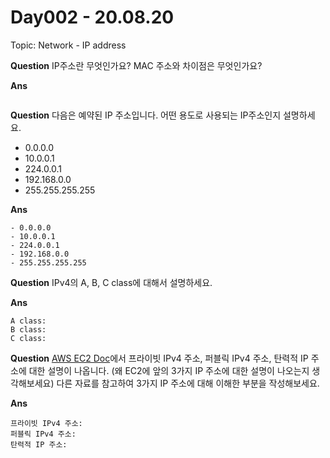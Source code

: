 # Day002 - 20.08.20

Topic: Network - IP address


__Question__ IP주소란 무엇인가요? MAC 주소와 차이점은 무엇인가요?

__Ans__
```

```


__Question__ 다음은 예약된 IP 주소입니다. 어떤 용도로 사용되는 IP주소인지 설명하세요.

- 0.0.0.0
- 10.0.0.1
- 224.0.0.1
- 192.168.0.0
- 255.255.255.255

__Ans__
```
- 0.0.0.0
- 10.0.0.1
- 224.0.0.1
- 192.168.0.0
- 255.255.255.255
```

__Question__ IPv4의 A, B, C class에 대해서 설명하세요.

__Ans__
```
A class: 
B class:
C class:
```


__Question__ [AWS EC2 Doc](https://docs.aws.amazon.com/ko_kr/AWSEC2/latest/UserGuide/using-instance-addressing.html#ip-addressing-eips)에서 프라이빗 IPv4 주소, 퍼블릭 IPv4 주소, 탄력적 IP 주소에 대한 설명이 나옵니다. (왜 EC2에 앞의 3가지 IP 주소에 대한 설명이 나오는지 생각해보세요) 다른 자료를 참고하여 3가지 IP 주소에 대해 이해한 부분을 작성해보세요.

__Ans__
```
프라이빗 IPv4 주소:
퍼블릭 IPv4 주소:
탄력적 IP 주소:
```